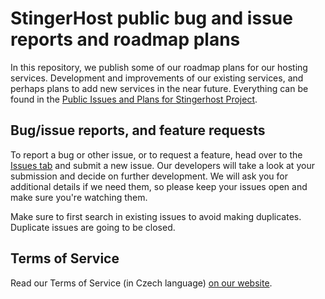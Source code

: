 # StingerHost public bug and issue reports and roadmap plans

In this repository, we publish some of our roadmap plans for our hosting services. Development and improvements of our existing services, and perhaps plans to add new services in the near future. Everything can be found in the [Public Issues and Plans for Stingerhost Project](https://github.com/orgs/Stingerhost/projects/2 "Public Issues and Plans for Stingerhost Project").

## Bug/issue reports, and feature requests

To report a bug or other issue, or to request a feature, head over to the [Issues tab](https://github.com/Stingerhost/public-issues-and-plans/issues "Click here to browse issues") and submit a new issue. Our developers will take a look at your submission and decide on further development. We will ask you for additional details if we need them, so please keep your issues open and make sure you're watching them.

Make sure to first search in existing issues to avoid making duplicates. Duplicate issues are going to be closed.

## Terms of Service

Read our Terms of Service (in Czech language) [on our website](https://dash.stingerhost.eu/index.php?/page/vop/ "Všeobecné obchodní podmínky").
